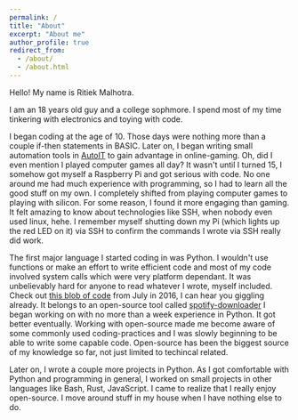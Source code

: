 ```yaml
---
permalink: /
title: "About"
excerpt: "About me"
author_profile: true
redirect_from:
  - /about/
  - /about.html
---
```


Hello! My name is Ritiek Malhotra.

I am an 18 years old guy and a college sophmore. I spend most of my time tinkering with electronics and toying with code.

I began coding at the age of 10. Those days were nothing more than a couple if-then statements in BASIC. Later on, I began writing small automation tools in [AutoIT](https://www.autoitscript.com/site/autoit/) to gain advantage in online-gaming. Oh, did I even mention I played computer games all day?
It wasn't until I turned 15, I somehow got myself a Raspberry Pi and got serious with code. No one around me had much experience with programming, so I had to learn all the good stuff on my own. I completely shifted from playing computer games to playing with silicon. For some reason, I found it more engaging than gaming. It felt amazing to know about technologies like SSH, when nobody even used linux, hehe. I remember myself shutting down my Pi (which lights up the red LED on it) via SSH to confirm the commands I wrote via SSH really did work.

The first major language I started coding in was Python. I wouldn't use functions or make an effort to write efficient code and most of my code involved system calls which were very platform dependant. It was unbelievably hard for anyone to read whatever I wrote, myself included. Check out [this blob of code](https://github.com/ritiek/spotify-downloader/blob/b473f8f3cd0f7f2b00cd39a4eb8f907264162ce0/YTMusic.py) from July in 2016, I can hear you giggling already. It belongs to an open-source tool called [spotify-downloader](https://github.com/ritiek/spotify-downloader) I began working on with no more than a week experience in Python. It got better eventually. Working with open-source made me become aware of some commonly used coding-practices and I was slowly beginning to be able to write some capable code. Open-source has been the biggest source of my knowledge so far, not just limited to techincal related.

Later on, I wrote a couple more projects in Python. As I got comfortable with Python and programming in general, I worked on small projects in other languages like Bash, Rust, JavaScript. I came to realize that I really enjoy open-source. I move around stuff in my house when I have nothing else to do.
